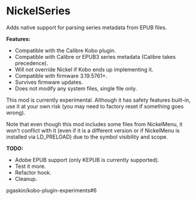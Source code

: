 # NickelSeries

Adds native support for parsing series metadata from EPUB files.

**Features:**
- Compatible with the Calibre Kobo plugin.
- Compatible with Calibre or EPUB3 series metadata (Calibre takes precedence).
- Will not override Nickel if Kobo ends up implementing it.
- Compatible with firmware 3.19.5761+.
- Survives firmware updates.
- Does not modify any system files, single file only.

This mod is currently experimental. Although it has safety features built-in, use it at your own risk (you may need to factory reset if something goes wrong).

Note that even though this mod includes some files from NickelMenu, it won't conflict with it (even if it is a different version or if NickelMenu is installed via LD_PRELOAD) due to the symbol visibility and scope.

**TODO:**
- Adobe EPUB support (only KEPUB is currently supported).
- Test it more.
- Refactor hook.
- Cleanup.

pgaskin/kobo-plugin-experiments#6
